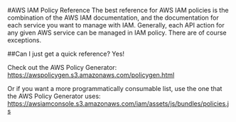 #AWS IAM Policy Reference
The best reference for AWS IAM policies is the combination of the AWS IAM documentation, and the documentation for each service you want to manage with IAM.  Generally, each API action for any given AWS service can be managed in IAM policy.  There are of course exceptions.

##Can I just get a quick reference?
Yes!

Check out the AWS Policy Generator: https://awspolicygen.s3.amazonaws.com/policygen.html

Or if you want a more programmatically consumable list, use the one that the AWS Policy Generator uses: https://awsiamconsole.s3.amazonaws.com/iam/assets/js/bundles/policies.js
